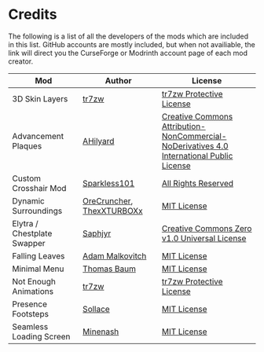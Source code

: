 # Credits

The following is a list of all the developers of the mods which are included in this list. GitHub accounts are mostly included, but when not availiable, the link will direct you the CurseForge or Modrinth account page of each mod creator.

| Mod | Author | License |
|-|-|-|
| 3D Skin Layers | [tr7zw](https://github.com/tr7zw) | [tr7zw Protective License](https://github.com/tr7zw/3d-Skin-Layers/blob/1.17/LICENSE) |
| Advancement Plaques | [AHilyard](https://github.com/AHilyard) | [Creative Commons Attribution-NonCommercial-<br />NoDerivatives 4.0 International Public License](https://github.com/AHilyard/AdvancementPlaques/blob/main/LICENSE) |
| Custom Crosshair Mod | [Sparkless101](https://www.curseforge.com/members/sparkless101/projects) | [All Rights Reserved](https://www.curseforge.com/project/242995/license) |
| Dynamic Surroundings | [OreCruncher](https://github.com/OreCruncher), [ThexXTURBOXx](https://github.com/ThexXTURBOXx) | [MIT License](https://github.com/OreCruncher/DynamicSurroundingsFabric/blob/main/LICENSE) |
| Elytra / Chestplate Swapper | [Saphjyr](https://github.com/Saphjyr) | [Creative Commons Zero v1.0 Universal License](https://github.com/Saphjyr/ElytraChestplateSwapper/blob/1.18/LICENSE) |
| Falling Leaves | [Adam Malkovitch](https://github.com/RandomMcSomethin) | [MIT License](https://github.com/RandomMcSomethin/fallingleaves/blob/main/LICENSE) |
| Minimal Menu | [Thomas Baum](https://github.com/TomB-134) | [MIT License](https://github.com/TomB-134/MinimalMenu/blob/1.18.x/LICENSE) |
| Not Enough Animations | [tr7zw](https://github.com/tr7zw) | [tr7zw Protective License](https://github.com/tr7zw/NotEnoughAnimations/blob/1.18/LICENSE) |
| Presence Footsteps | [Sollace](https://github.com/Sollace) | [MIT License](https://github.com/Sollace/Presence-Footsteps/blob/1.18/LICENSE) |
| Seamless Loading Screen | [Minenash](https://github.com/Minenash) | [MIT License](https://github.com/Minenash/Seamless-Loading-Screen/blob/master/LICENSE) |
